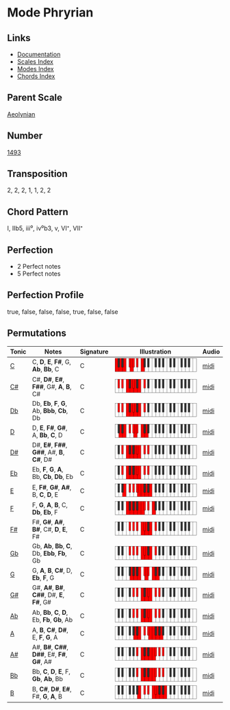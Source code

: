 # Mode Phryrian

## Links

- [Documentation](README.md)
- [Scales Index](Scales.md)
- [Modes Index](Modes.md)
- [Chords Index](Chords.md)

## Parent Scale

[Aeolynian](ScaleAeolynian.md)

## Number

[1493](https://ianring.com/musictheory/scales/1493)

## Transposition

2, 2, 2, 1, 1, 2, 2

## Chord Pattern

I, IIb5, iii⁰, iv⁰b3, v, VI⁺, VII⁺

## Perfection

- 2 Perfect notes
- 5 Perfect notes

## Perfection Profile

true, false, false, false, true, false, false

## Permutations

| Tonic | Notes | Signature | Illustration | Audio |
|-------|-------|-----------|--------------|-------|
| [C](ModeCNaturalPhryrian.md) | C, **D**, **E**, **F#**, G, **Ab**, **Bb**, C | C | ![CNaturalPhryrian](ModeCNaturalPhryrian.png) | [midi](https://github.com/edipermadi/music/blob/main/docs/ModeCNaturalPhryrian.mid?raw=true) |
| [C#](ModeCSharpPhryrian.md) | C#, **D#**, **E#**, **F##**, G#, **A**, **B**, C# | C | ![CSharpPhryrian](ModeCSharpPhryrian.png) | [midi](https://github.com/edipermadi/music/blob/main/docs/ModeCSharpPhryrian.mid?raw=true) |
| [Db](ModeDFlatPhryrian.md) | Db, **Eb**, **F**, **G**, Ab, **Bbb**, **Cb**, Db | C | ![DFlatPhryrian](ModeDFlatPhryrian.png) | [midi](https://github.com/edipermadi/music/blob/main/docs/ModeDFlatPhryrian.mid?raw=true) |
| [D](ModeDNaturalPhryrian.md) | D, **E**, **F#**, **G#**, A, **Bb**, **C**, D | C | ![DNaturalPhryrian](ModeDNaturalPhryrian.png) | [midi](https://github.com/edipermadi/music/blob/main/docs/ModeDNaturalPhryrian.mid?raw=true) |
| [D#](ModeDSharpPhryrian.md) | D#, **E#**, **F##**, **G##**, A#, **B**, **C#**, D# | C | ![DSharpPhryrian](ModeDSharpPhryrian.png) | [midi](https://github.com/edipermadi/music/blob/main/docs/ModeDSharpPhryrian.mid?raw=true) |
| [Eb](ModeEFlatPhryrian.md) | Eb, **F**, **G**, **A**, Bb, **Cb**, **Db**, Eb | C | ![EFlatPhryrian](ModeEFlatPhryrian.png) | [midi](https://github.com/edipermadi/music/blob/main/docs/ModeEFlatPhryrian.mid?raw=true) |
| [E](ModeENaturalPhryrian.md) | E, **F#**, **G#**, **A#**, B, **C**, **D**, E | C | ![ENaturalPhryrian](ModeENaturalPhryrian.png) | [midi](https://github.com/edipermadi/music/blob/main/docs/ModeENaturalPhryrian.mid?raw=true) |
| [F](ModeFNaturalPhryrian.md) | F, **G**, **A**, **B**, C, **Db**, **Eb**, F | C | ![FNaturalPhryrian](ModeFNaturalPhryrian.png) | [midi](https://github.com/edipermadi/music/blob/main/docs/ModeFNaturalPhryrian.mid?raw=true) |
| [F#](ModeFSharpPhryrian.md) | F#, **G#**, **A#**, **B#**, C#, **D**, **E**, F# | C | ![FSharpPhryrian](ModeFSharpPhryrian.png) | [midi](https://github.com/edipermadi/music/blob/main/docs/ModeFSharpPhryrian.mid?raw=true) |
| [Gb](ModeGFlatPhryrian.md) | Gb, **Ab**, **Bb**, **C**, Db, **Ebb**, **Fb**, Gb | C | ![GFlatPhryrian](ModeGFlatPhryrian.png) | [midi](https://github.com/edipermadi/music/blob/main/docs/ModeGFlatPhryrian.mid?raw=true) |
| [G](ModeGNaturalPhryrian.md) | G, **A**, **B**, **C#**, D, **Eb**, **F**, G | C | ![GNaturalPhryrian](ModeGNaturalPhryrian.png) | [midi](https://github.com/edipermadi/music/blob/main/docs/ModeGNaturalPhryrian.mid?raw=true) |
| [G#](ModeGSharpPhryrian.md) | G#, **A#**, **B#**, **C##**, D#, **E**, **F#**, G# | C | ![GSharpPhryrian](ModeGSharpPhryrian.png) | [midi](https://github.com/edipermadi/music/blob/main/docs/ModeGSharpPhryrian.mid?raw=true) |
| [Ab](ModeAFlatPhryrian.md) | Ab, **Bb**, **C**, **D**, Eb, **Fb**, **Gb**, Ab | C | ![AFlatPhryrian](ModeAFlatPhryrian.png) | [midi](https://github.com/edipermadi/music/blob/main/docs/ModeAFlatPhryrian.mid?raw=true) |
| [A](ModeANaturalPhryrian.md) | A, **B**, **C#**, **D#**, E, **F**, **G**, A | C | ![ANaturalPhryrian](ModeANaturalPhryrian.png) | [midi](https://github.com/edipermadi/music/blob/main/docs/ModeANaturalPhryrian.mid?raw=true) |
| [A#](ModeASharpPhryrian.md) | A#, **B#**, **C##**, **D##**, E#, **F#**, **G#**, A# | C | ![ASharpPhryrian](ModeASharpPhryrian.png) | [midi](https://github.com/edipermadi/music/blob/main/docs/ModeASharpPhryrian.mid?raw=true) |
| [Bb](ModeBFlatPhryrian.md) | Bb, **C**, **D**, **E**, F, **Gb**, **Ab**, Bb | C | ![BFlatPhryrian](ModeBFlatPhryrian.png) | [midi](https://github.com/edipermadi/music/blob/main/docs/ModeBFlatPhryrian.mid?raw=true) |
| [B](ModeBNaturalPhryrian.md) | B, **C#**, **D#**, **E#**, F#, **G**, **A**, B | C | ![BNaturalPhryrian](ModeBNaturalPhryrian.png) | [midi](https://github.com/edipermadi/music/blob/main/docs/ModeBNaturalPhryrian.mid?raw=true) |
